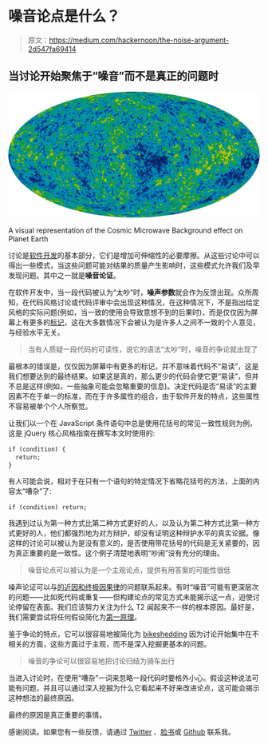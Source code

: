 # 噪音论点是什么？

> 原文：<https://medium.com/hackernoon/the-noise-argument-2d547fa69414>

## 当讨论开始聚焦于“噪音”而不是真正的问题时

![](img/4302d53d8085a86d32580b8a1a612fd6.png)

A visual representation of the Cosmic Microwave Background effect on Planet Earth

讨论是[软件开发](https://hackernoon.com/tagged/software-development)的基本部分，它们是增加可伸缩性的必要摩擦。从这些讨论中可以得出一些模式，当这些问题可能对结果的质量产生影响时，这些模式允许我们及早发现问题。其中之一就是**噪音论证**。

在软件开发中，当一段代码被认为“太吵”时，**噪声参数**就会作为反馈出现。众所周知，在代码风格讨论或代码评审中会出现这种情况，在这种情况下，不是指出给定风格的实际问题(例如，当一致的使用会导致意想不到的后果时)，而是仅仅因为屏幕上有更多的[标记](http://www.webopedia.com/TERM/T/token.html)，这在大多数情况下会被认为是许多人之间不一致的个人意见，与经验水平无关。

> 当有人质疑一段代码的可读性，说它的语法“太吵”时，噪音的争论就出现了

最根本的错误是，仅仅因为屏幕中有更多的标记，并不意味着代码不“易读”，这是我们想要达到的最终结果。如果这是真的，那么更少的代码会使它更“易读”，但并不总是这样(例如，一些抽象可能会忽略重要的信息)。决定代码是否“易读”的主要因素不在于单一的标准，而在于许多属性的组合，由于软件开发的特点，这些属性不容易被单个个人所察觉。

让我们以一个在 JavaScript 条件语句中总是使用花括号的常见一致性规则为例，这是 jQuery 核心风格指南在撰写本文时使用的:

```
if (condition) {
  return;
}
```

有人可能会说，相对于在只有一个语句的特定情况下省略花括号的方法，上面的内容太“嘈杂”了:

```
if (condition) return;
```

我遇到过认为第一种方式比第二种方式更好的人，以及认为第二种方式比第一种方式更好的人，他们都强烈地为对方辩护，却没有证明这种辩护水平的真实论据。像这样的讨论可以被认为是没有意义的，是否使用带花括号的代码是无关紧要的，因为真正重要的是一致性。这个例子清楚地表明“吵闹”没有充分的理由。

> 噪音论点可以被认为是一个主观论点，提供有用答案的可能性很低

噪声论证可以与[的近因和终极因果律](https://en.wikipedia.org/wiki/Proximate_and_ultimate_causation)的问题联系起来。有时“噪音”可能有更深层次的问题——比如死代码或重复——但构建论点的常见方式未能揭示这一点，迫使讨论停留在表面。我们应该努力关注为什么 T2 闻起来不一样的根本原因。最好是，我们需要尝试将任何假设简化为[第一原理](https://en.wikipedia.org/wiki/First_principle)。

鉴于争论的特点，它可以很容易地被简化为 [bikeshedding](https://en.wikipedia.org/wiki/Law_of_triviality) 因为讨论开始集中在不相关的方面，这些方面过于主观，而不是深入挖掘更基本的问题。

> 噪音的争论可以很容易地把讨论归结为骑车出行

当进入讨论时，在使用“嘈杂”一词来忽略一段代码时要格外小心。假设这种说法可能有问题，并且可以通过深入挖掘为什么它看起来不好来改进论点，这可能会揭示这种想法的最终原因。

最终的原因是真正重要的事情。

感谢阅读。如果您有一些反馈，请通过 [Twitter](https://twitter.com/FagnerBrack) 、[脸书](https://www.facebook.com/fagner.brack)或 [Github](http://github.com/FagnerMartinsBrack) 联系我。